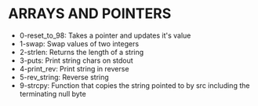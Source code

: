 # ARRAYS AND POINTERS

- 0-reset_to_98: Takes a pointer and updates it's value
- 1-swap: Swap values of two integers
- 2-strlen: Returns the length of a string
- 3-puts: Print string chars on stdout
- 4-print_rev: Print string in reverse
- 5-rev_string: Reverse string
- 9-strcpy: Function that copies the string pointed to by src including the terminating null byte
